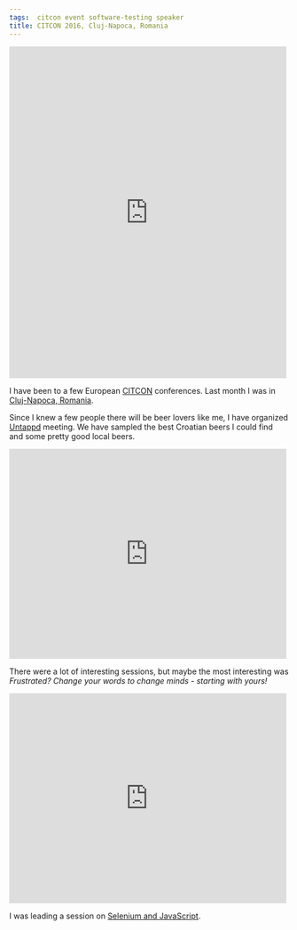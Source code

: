 ```yaml
---
tags:  citcon event software-testing speaker
title: CITCON 2016, Cluj-Napoca, Romania
---
```

<iframe src="https://www.facebook.com/plugins/post.php?href=https%3A%2F%2Fwww.facebook.com%2Fmedia%2Fset%2F%3Fset%3Da.10154119991412290.1073741862.735252289%26type%3D3&width=500" width="500" height="597" style="border:none;overflow:hidden" scrolling="no" frameborder="0" allowTransparency="true"></iframe>

I have been to a few European [CITCON](http://citconf.com/) conferences. Last month I was in [Cluj-Napoca, Romania](http://citconf.com/archive/cluj2016/). 

Since I knew a few people there will be beer lovers like me, I have organized [Untappd](https://untappd.com/) meeting. We have sampled the best Croatian beers I could find and some pretty good local beers.

<iframe src="https://www.facebook.com/plugins/post.php?href=https%3A%2F%2Fwww.facebook.com%2Fphoto.php%3Ffbid%3D10154119991477290%26set%3Da.10154119991412290.1073741862.735252289%26type%3D3&width=500" width="500" height="378" style="border:none;overflow:hidden" scrolling="no" frameborder="0" allowTransparency="true"></iframe>

There were a lot of interesting sessions, but maybe the most interesting was *Frustrated? Change your words to change minds - starting with yours!*

<iframe src="https://www.facebook.com/plugins/post.php?href=https%3A%2F%2Fwww.facebook.com%2Fphoto.php%3Ffbid%3D10154119996317290%26set%3Da.10154119991412290.1073741862.735252289%26type%3D3&width=500" width="500" height="378" style="border:none;overflow:hidden" scrolling="no" frameborder="0" allowTransparency="true"></iframe>

I was leading a session on [Selenium and JavaScript](/javascript-selenium).
